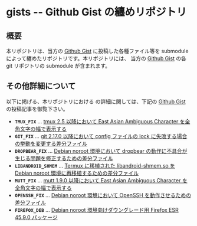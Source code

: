 # gists -- Github Gist の纏めリポジトリ

## 概要

本リポジトリは、当方の [Github Gist][GIST] に投稿した各種ファイル等を submodule によって纏めたリポジトリです。本リポジトリには、 当方の [Github Gist][GIST] の各 git リポジトリの submodule が含まれます。

## その他詳細について

以下に掲げる、本リポジトリにおける の詳細に関しては、下記の [Github Gist][GIST] の投稿記事を御覧下さい。

- **```TMUX_FIX```** … [tmux 2.5 以降において East Asian Ambiguous Character を全角文字の幅で表示する][TMUX]
- **```GIT_FIX```** … [git 2.17.0 以降において config ファイルの lock に失敗する場合の挙動を変更する差分ファイル][GIT_]
- **```DROPBEAR_FIX```** … [Debian noroot 環境において dropbear の動作に不具合が生じる問題を修正するための差分ファイル][DROP]
- **```LIBANDROID_SHMEM```** … [Termux に移植された libandroid-shmem.so を Debian noroot 環境に再移植するための差分ファイル][SHM_]
- **```MUTT_FIX```** … [mutt 1.9.0 以降において East Asian Ambiguous Character を全角文字の幅で表示する][MUTT]
- **```OPENSSH_FIX```** … [Debian noroot 環境において OpenSSH を動作させるための差分ファイル][OSSH]
- **```FIREFOX_DEB```** … [Debian noroot 環境向けダウングレード用 Firefox ESR 45.9.0 パッケージ][FIRE]

<!-- 外部リンク一覧 -->

[GIST]:https://gist.github.com/z80oolong/
[TMUX]:https://gist.github.com/z80oolong/e65baf0d590f62fab8f4f7c358cbcc34
[GIT_]:https://gist.github.com/z80oolong/d33892b66257242b347211c944de78c8
[DROP]:https://gist.github.com/z80oolong/3e353bd8f0b44f415880d047b4dad4af
[SHM_]:https://gist.github.com/z80oolong/247dbbb0a7d83a1dea98de2939327432
[MUTT]:https://gist.github.com/z80oolong/606a36ba7d1b456e60b30db17fdc8c54
[OSSH]:https://gist.github.com/z80oolong/20d389ca32ecb16be83360918213524c
[FIRE]:https://gist.github.com/z80oolong/aced467dc37d55f28082c32a07e3f285
